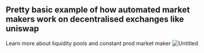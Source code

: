 ## Pretty basic example of how automated market makers work on decentralised exchanges like uniswap

Learn more about liquidity pools and constant prod market maker
![Untitled](https://github.com/DNotNice/dexExample/assets/96971065/48fc2cfa-9eb5-40d1-ac15-b24e368d4db5)
